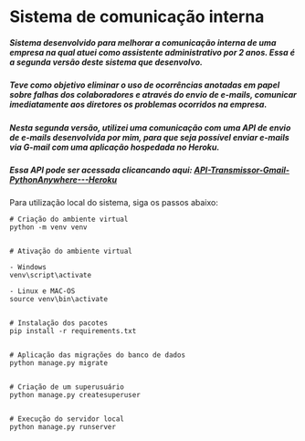 # Sistema de comunicação interna

##### Sistema desenvolvido para melhorar a comunicação interna de uma empresa na qual atuei como assistente administrativo por 2 anos. Essa é a segunda versão deste sistema que desenvolvo.
##### Teve como objetivo eliminar o uso de ocorrências anotadas em papel sobre falhas dos colaboradores e através do envio de e-mails, comunicar imediatamente aos diretores os problemas ocorridos na empresa.

##### Nesta segunda versão, utilizei uma comunicação com uma API de envio de e-mails desenvolvida por mim, para que seja possível enviar e-mails via G-mail com uma aplicação hospedada no Heroku.
##### Essa API pode ser acessada clicancando aqui: [API-Transmissor-Gmail-PythonAnywhere---Heroku](https://github.com/nathanbahia2/API-Transmissor-Gmail-PythonAnywhere---Heroku)

Para utilização local do sistema, siga os passos abaixo:

```
# Criação do ambiente virtual
python -m venv venv


# Ativação do ambiente virtual

- Windows
venv\script\activate

- Linux e MAC-OS
source venv\bin\activate


# Instalação dos pacotes
pip install -r requirements.txt


# Aplicação das migrações do banco de dados
python manage.py migrate


# Criação de um superusuário
python manage.py createsuperuser


# Execução do servidor local
python manage.py runserver 
```